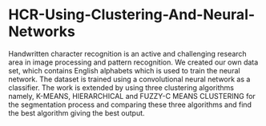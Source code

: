 # HCR-Using-Clustering-And-Neural-Networks

Handwritten character recognition is an active and challenging research area in image processing and pattern recognition. We created our own data set, which contains English alphabets which is used to train the neural network. The dataset is trained using a convolutional neural network as a classifier. The work is extended by using three clustering algorithms namely, K-MEANS, HIERARCHICAL and FUZZY-C MEANS CLUSTERING for the segmentation process and comparing these three algorithms and find the best algorithm giving the best output.

